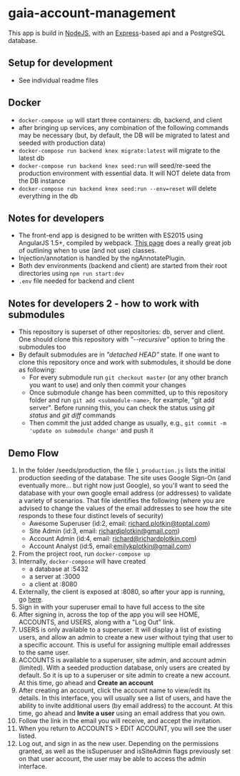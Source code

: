 # gaia-account-management

This app is build in [NodeJS](https://nodejs.org), with an [Express](https://expressjs.com)-based api and a PostgreSQL database.

## Setup for development
- See individual readme files

## Docker
- ```docker-compose up``` will start three containers: db, backend, and client
- after bringing up services, any combination of the following commands may be necessary (but, by default, the DB will be migrated to latest and seeded with production data)
- ```docker-compose run backend knex migrate:latest``` will migrate to the latest db
- ```docker-compose run backend knex seed:run``` will seed/re-seed the production environment with essential data. It will NOT delete data from the DB instance
- ```docker-compose run backend knex seed:run --env=reset``` will delete everything in the db
    
## Notes for developers
- The front-end app is designed to be written with ES2015 using AngularJS 1.5+, compiled by webpack. [This page](http://angular-tips.com/blog/2015/06/using-angular-1-dot-x-with-es6-and-webpack/) does a really great job of outlining when to use (and not use) classes.
- Injection/annotation is handled by the ngAnnotatePlugin.
- Both dev environments (backend and client) are started from their root directories using ```npm run start:dev```
- ```.env``` file needed for backend and client

## Notes for developers 2 - how to work with submodules
- This repository is superset of other repositories: db, server and client. One should clone this repository with *"--recursive"* option to bring the submodules too
- By default submodules are in *"detached HEAD"* state. If one want to clone this repository once and work with submodules, it should be done as following:
  - For every submodule run ```git checkout master``` (or any other branch you want to use) and only then commit your changes
  - Once submodule change has been committed, up to this repository folder and run ```git add <submodule-name>```, for example, "git add server". Before running this, you can check the status using *git status* and *git diff* commands
  - Then commit the just added change as usually, e.g., ```git commit -m 'update on submodule change'``` and push it

## Demo Flow
1. In the folder /seeds/production, the file ```1_production.js``` lists the initial production seeding of the database. The site uses Google Sign-On (and eventually more... but right now just Google), so you'll want to seed the database with your own google email address (or addresses) to validate a variety of scenarios. That file identifies the following (where you are advised to change the values of the email addresses to see how the site responds to these four distinct levels of security)
    - Awesome Superuser (id:2, email: richard.plotkin@toptal.com)
    - Site Admin (id:3, email: richardjplotkin@gmail.com)
    - Account Admin (id:4, email: richard@richardplotkin.com)
    - Account Analyst (id:5, email:emilykplotkin@gmail.com)
2. From the project root, run ```docker-compose up```
3. Internally, ```docker-compose``` will have created
    - a database at :5432
    - a server at :3000
    - a client at :8080
4. Externally, the client is exposed at :8080, so after your app is running, go [here](http://localhost:8080/).
5. Sign in with your superuser email to have full access to the site
6. After signing in, across the top of the app you will see HOME, ACCOUNTS, and USERS, along with a "Log Out" link.
7. USERS is only available to a superuser. It will display a list of existing users, and allow an admin to create a new user without tying that user to a specific account. This is useful for assigning multiple email addresses to the same user.
8. ACCOUNTS is available to a superuser, site admin, and account admin (limited). With a seeded production database, only users are created by default. So it is up to a superuser or site admin to create a new account. At this time, go ahead and **Create an account**
9. After creating an account, click the account name to view/edit its details. In this interface, you will usually see a list of users, and have the ability to invite additional users (by email address) to the account. At this time, go ahead and **Invite a user** using an email address that you own.
10. Follow the link in the email you will receive, and accept the invitation.
11. When you return to ACCOUNTS > EDIT ACCOUNT, you will see the user listed.
12. Log out, and sign in as the new user. Depending on the permissions granted, as well as the isSuperuser and isSiteAdmin flags previously set on that user account, the user may be able to access the admin interface.
